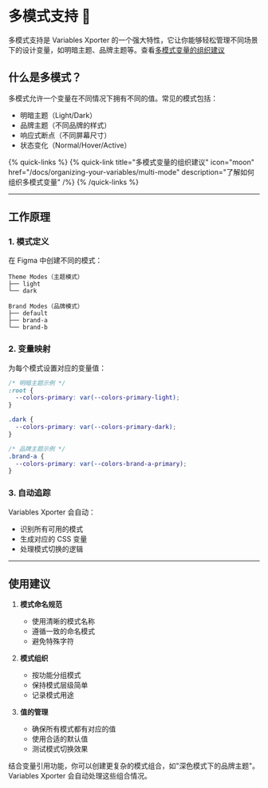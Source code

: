 # 多模式支持 🎨


多模式支持是 Variables Xporter 的一个强大特性，它让你能够轻松管理不同场景下的设计变量，如明暗主题、品牌主题等。查看[多模式变量的组织建议](docs/organizing-your-variables/multi-mode)

## 什么是多模式？

多模式允许一个变量在不同情况下拥有不同的值。常见的模式包括：

- 明暗主题（Light/Dark）
- 品牌主题（不同品牌的样式）
- 响应式断点（不同屏幕尺寸）
- 状态变化（Normal/Hover/Active）

{% quick-links %}
{% quick-link title="多模式变量的组织建议" icon="moon" href="/docs/organizing-your-variables/multi-mode" description="了解如何组织多模式变量" /%}
{% /quick-links %}

---

## 工作原理

### 1. 模式定义
在 Figma 中创建不同的模式：
```plaintext
Theme Modes（主题模式）
├── light
└── dark

Brand Modes（品牌模式）
├── default
├── brand-a
└── brand-b
```

### 2. 变量映射
为每个模式设置对应的变量值：
```css
/* 明暗主题示例 */
:root {
  --colors-primary: var(--colors-primary-light);
}

.dark {
  --colors-primary: var(--colors-primary-dark);
}

/* 品牌主题示例 */
.brand-a {
  --colors-primary: var(--colors-brand-a-primary);
}
```

### 3. 自动追踪
Variables Xporter 会自动：
- 识别所有可用的模式
- 生成对应的 CSS 变量
- 处理模式切换的逻辑

---

## 使用建议

1. **模式命名规范**
   - 使用清晰的模式名称
   - 遵循一致的命名模式
   - 避免特殊字符

2. **模式组织**
   - 按功能分组模式
   - 保持模式层级简单
   - 记录模式用途

3. **值的管理**
   - 确保所有模式都有对应的值
   - 使用合适的默认值
   - 测试模式切换效果

<Callout type="info" emoji="💡">
  结合变量引用功能，你可以创建更复杂的模式组合，如"深色模式下的品牌主题"。Variables Xporter 会自动处理这些组合情况。
</Callout>
